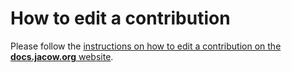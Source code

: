 # How to edit a contribution

Please follow the [instructions on how to edit a contribution on the **docs.jacow.org** website](https://docs.jacow.org/General/contributions/).
